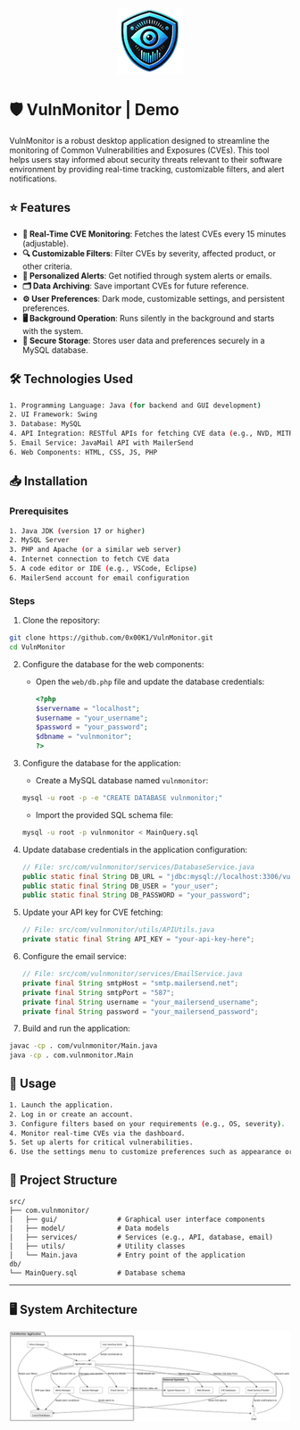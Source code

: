 <p align="center">
  <img src="repo/ICON.png" alt="Icon">
</p>

# 🛡️ VulnMonitor  |  Demo

VulnMonitor is a robust desktop application designed to streamline the monitoring of Common Vulnerabilities and Exposures (CVEs). This tool helps users stay informed about security threats relevant to their software environment by providing real-time tracking, customizable filters, and alert notifications.



## ⭐ Features

- **📡 Real-Time CVE Monitoring**: Fetches the latest CVEs every 15 minutes (adjustable).
- **🔍 Customizable Filters**: Filter CVEs by severity, affected product, or other criteria.
- **📨 Personalized Alerts**: Get notified through system alerts or emails.
- **🗂️ Data Archiving**: Save important CVEs for future reference.
- **⚙️ User Preferences**: Dark mode, customizable settings, and persistent preferences.
- **🖥️ Background Operation**: Runs silently in the background and starts with the system.
- **🔐 Secure Storage**: Stores user data and preferences securely in a MySQL database.



## 🛠️ Technologies Used

```bash
1. Programming Language: Java (for backend and GUI development)
2. UI Framework: Swing
3. Database: MySQL
4. API Integration: RESTful APIs for fetching CVE data (e.g., NVD, MITRE)
5. Email Service: JavaMail API with MailerSend
6. Web Components: HTML, CSS, JS, PHP
```



## 📥 Installation

### Prerequisites

```bash
1. Java JDK (version 17 or higher)
2. MySQL Server
3. PHP and Apache (or a similar web server)
4. Internet connection to fetch CVE data
5. A code editor or IDE (e.g., VSCode, Eclipse)
6. MailerSend account for email configuration
```

### Steps

1. Clone the repository:

```bash
git clone https://github.com/0x00K1/VulnMonitor.git
cd VulnMonitor
```

2. Configure the database for the web components:

   - Open the `web/db.php` file and update the database credentials:

     ```php
     <?php
     $servername = "localhost";
     $username = "your_username";
     $password = "your_password";
     $dbname = "vulnmonitor";
     ?>
     ```

3. Configure the database for the application:

   - Create a MySQL database named `vulnmonitor`:

   ```bash
   mysql -u root -p -e "CREATE DATABASE vulnmonitor;"
   ```

   - Import the provided SQL schema file:

   ```bash
   mysql -u root -p vulnmonitor < MainQuery.sql
   ```

4. Update database credentials in the application configuration:

   ```java
   // File: src/com/vulnmonitor/services/DatabaseService.java
   public static final String DB_URL = "jdbc:mysql://localhost:3306/vulnmonitor";
   public static final String DB_USER = "your_user";
   public static final String DB_PASSWORD = "your_password";
   ```

5. Update your API key for CVE fetching:

   ```java
   // File: src/com/vulnmonitor/utils/APIUtils.java
   private static final String API_KEY = "your-api-key-here";
   ```

6. Configure the email service:

   ```java
   // File: src/com/vulnmonitor/services/EmailService.java
   private final String smtpHost = "smtp.mailersend.net";
   private final String smtpPort = "587";
   private final String username = "your_mailersend_username";
   private final String password = "your_mailersend_password";
   ```

7. Build and run the application:

```bash
javac -cp . com/vulnmonitor/Main.java
java -cp . com.vulnmonitor.Main
```



## 🚀 Usage

```bash
1. Launch the application.
2. Log in or create an account.
3. Configure filters based on your requirements (e.g., OS, severity).
4. Monitor real-time CVEs via the dashboard.
5. Set up alerts for critical vulnerabilities.
6. Use the settings menu to customize preferences such as appearance or refresh intervals.
```



## 📂 Project Structure

```plaintext
src/
├── com.vulnmonitor/
│   ├── gui/               # Graphical user interface components
│   ├── model/             # Data models
│   ├── services/          # Services (e.g., API, database, email)
│   ├── utils/             # Utility classes
│   └── Main.java          # Entry point of the application
db/
└── MainQuery.sql          # Database schema
```
---

## 🖥️ System Architecture
<p align="center">
  <img src="repo/SysArch.svg" alt="System Architecture">
</p>
